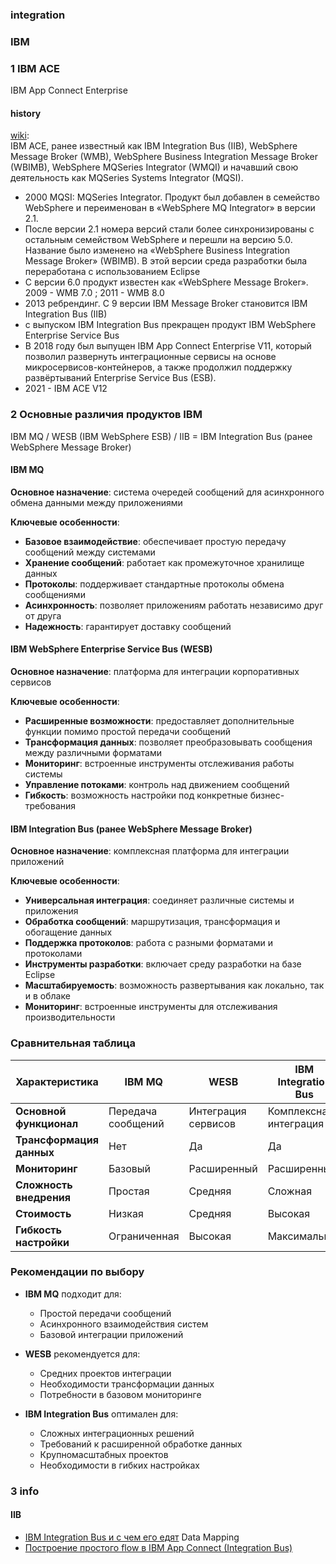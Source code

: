### integration
### IBM
### 1 IBM ACE
IBM App Connect Enterprise
####  history
[wiki](https://en.wikipedia.org/wiki/IBM_App_Connect_Enterprise):  
IBM ACE, ранее известный как IBM Integration Bus (IIB), WebSphere Message Broker (WMB), WebSphere Business Integration Message Broker (WBIMB), WebSphere MQSeries Integrator (WMQI) и начавший свою деятельность как MQSeries Systems Integrator (MQSI). 
- 2000 MQSI: MQSeries Integrator. Продукт был добавлен в семейство WebSphere и переименован в «WebSphere MQ Integrator» в версии 2.1.
- После версии 2.1 номера версий стали более синхронизированы с остальным семейством WebSphere и перешли на версию 5.0. Название было изменено на «WebSphere Business Integration Message Broker» (WBIMB). В этой версии среда разработки была переработана с использованием Eclipse
- С версии 6.0 продукт известен как «WebSphere Message Broker». 2009 - WMB 7.0 ; 2011 - WMB 8.0
- 2013 ребрендинг. С 9 версии IBM Message Broker становится IBM Integration Bus (IIB)
- с выпуском IBM Integration Bus прекращен продукт IBM WebSphere Enterprise Service Bus
- В 2018 году был выпущен IBM App Connect Enterprise V11, который позволил развернуть интеграционные сервисы на основе микросервисов-контейнеров, а также продолжил поддержку развёртываний Enterprise Service Bus (ESB).
-  2021 - IBM ACE V12 

### 2 Основные различия продуктов IBM
IBM MQ / WESB (IBM WebSphere ESB) / IIB = IBM Integration Bus (ранее WebSphere Message Broker)
#### IBM MQ
**Основное назначение**: система очередей сообщений для асинхронного обмена данными между приложениями

**Ключевые особенности**:
* **Базовое взаимодействие**: обеспечивает простую передачу сообщений между системами
* **Хранение сообщений**: работает как промежуточное хранилище данных
* **Протоколы**: поддерживает стандартные протоколы обмена сообщениями
* **Асинхронность**: позволяет приложениям работать независимо друг от друга
* **Надежность**: гарантирует доставку сообщений

#### IBM WebSphere Enterprise Service Bus (WESB)
**Основное назначение**: платформа для интеграции корпоративных сервисов

**Ключевые особенности**:
* **Расширенные возможности**: предоставляет дополнительные функции помимо простой передачи сообщений
* **Трансформация данных**: позволяет преобразовывать сообщения между различными форматами
* **Мониторинг**: встроенные инструменты отслеживания работы системы
* **Управление потоками**: контроль над движением сообщений
* **Гибкость**: возможность настройки под конкретные бизнес-требования

#### IBM Integration Bus (ранее WebSphere Message Broker)
**Основное назначение**: комплексная платформа для интеграции приложений

**Ключевые особенности**:
* **Универсальная интеграция**: соединяет различные системы и приложения
* **Обработка сообщений**: маршрутизация, трансформация и обогащение данных
* **Поддержка протоколов**: работа с разными форматами и протоколами
* **Инструменты разработки**: включает среду разработки на базе Eclipse
* **Масштабируемость**: возможность развертывания как локально, так и в облаке
* **Мониторинг**: встроенные инструменты для отслеживания производительности

### Сравнительная таблица

| Характеристика | IBM MQ | WESB | IBM Integration Bus |
|----------------|---------|--------|---------------------|
| **Основной функционал** | Передача сообщений | Интеграция сервисов | Комплексная интеграция |
| **Трансформация данных** | Нет | Да | Да |
| **Мониторинг** | Базовый | Расширенный | Расширенный |
| **Сложность внедрения** | Простая | Средняя | Сложная |
| **Стоимость** | Низкая | Средняя | Высокая |
| **Гибкость настройки** | Ограниченная | Высокая | Максимальная |

### Рекомендации по выбору

* **IBM MQ** подходит для:
  * Простой передачи сообщений
  * Асинхронного взаимодействия систем
  * Базовой интеграции приложений

* **WESB** рекомендуется для:
  * Средних проектов интеграции
  * Необходимости трансформации данных
  * Потребности в базовом мониторинге

* **IBM Integration Bus** оптимален для:
  * Сложных интеграционных решений
  * Требований к расширенной обработке данных
  * Крупномасштабных проектов
  * Необходимости в гибких настройках

### 3 info
#### IIB
- [IBM Integration Bus и с чем его едят](https://habr.com/ru/articles/445138/) Data Mapping
- [Построение простого flow в IBM App Connect (Integration Bus)](https://habr.com/ru/articles/578234/)
